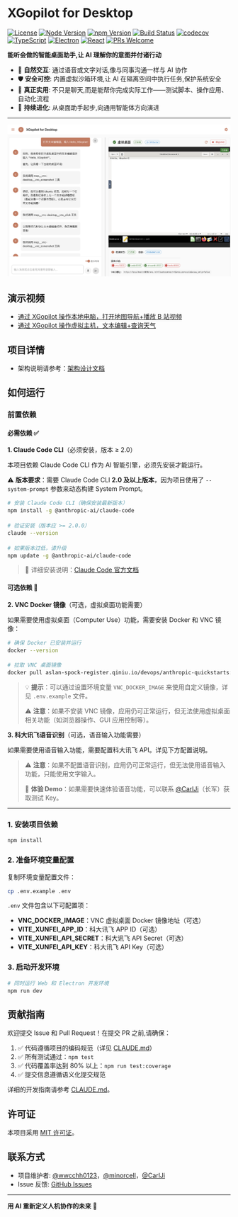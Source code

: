 # XGopilot for Desktop

[![License](https://img.shields.io/badge/license-MIT-blue.svg)](LICENSE)
[![Node Version](https://img.shields.io/badge/node-%3E%3D18.0.0-brightgreen.svg)](https://nodejs.org)
[![npm Version](https://img.shields.io/badge/npm-v0.1.0-orange.svg)](package.json)
[![Build Status](https://img.shields.io/badge/build-passing-success.svg)](https://github.com/CarlJi/hackathonGO/actions)
[![codecov](https://codecov.io/gh/wwcchh0123/hackathonGO/branch/main/graph/badge.svg)](https://codecov.io/gh/wwcchh0123/hackathonGO)
[![TypeScript](https://img.shields.io/badge/TypeScript-5.0-blue.svg)](https://www.typescriptlang.org/)
[![Electron](https://img.shields.io/badge/Electron-30-47848F.svg)](https://www.electronjs.org/)
[![React](https://img.shields.io/badge/React-18-61DAFB.svg)](https://reactjs.org/)
[![PRs Welcome](https://img.shields.io/badge/PRs-welcome-brightgreen.svg)](CONTRIBUTING.md)

**能听会做的智能桌面助手,让 AI 理解你的意图并付诸行动**

- 🎯 **自然交互**: 通过语音或文字对话,像与同事沟通一样与 AI 协作
- 🛡️ **安全可控**: 内置虚拟沙箱环境,让 AI 在隔离空间中执行任务,保护系统安全
- 🚀 **真正实用**: 不只是聊天,而是能帮你完成实际工作——测试脚本、操作应用、自动化流程
- 🔮 **持续进化**: 从桌面助手起步,向通用智能体方向演进

---

![](./assets/intro.png)

## 演示视频

- [通过 XGopilot 操作本地电脑，打开地图导航+播放 B 站视频](https://www.bilibili.com/video/BV1oTszz7EuP)
- [通过 XGopilot 操作虚拟主机，文本编辑+查询天气](https://www.bilibili.com/video/BV1hAskzmECr)

## 项目详情

- 架构说明请参考：[架构设计文档](docs/ARCHITECTURE_DETAILED.md)

## 如何运行

### 前置依赖

#### 必需依赖 ✅

**1. Claude Code CLI**（必须安装，版本 ≥ 2.0）

本项目依赖 Claude Code CLI 作为 AI 智能引擎，必须先安装才能运行。

⚠️ **版本要求**：需要 Claude Code CLI **2.0 及以上版本**，因为项目使用了 `--system-prompt` 参数来动态构建 System Prompt。

```bash
# 安装 Claude Code CLI（确保安装最新版本）
npm install -g @anthropic-ai/claude-code

# 验证安装（版本应 >= 2.0.0）
claude --version

# 如果版本过低，请升级
npm update -g @anthropic-ai/claude-code
```

> 📖 详细安装说明：[Claude Code 官方文档](https://docs.anthropic.com/claude/docs/claude-code)

#### 可选依赖 🔧

**2. VNC Docker 镜像**（可选，虚拟桌面功能需要）

如果需要使用虚拟桌面（Computer Use）功能，需要安装 Docker 和 VNC 镜像：

```bash
# 确保 Docker 已安装并运行
docker --version

# 拉取 VNC 桌面镜像
docker pull aslan-spock-register.qiniu.io/devops/anthropic-quickstarts:computer-use-demo-latest
```

> 💡 **提示**：可以通过设置环境变量 `VNC_DOCKER_IMAGE` 来使用自定义镜像，详见 `.env.example` 文件。
>
> ⚠️ **注意**：如果不安装 VNC 镜像，应用仍可正常运行，但无法使用虚拟桌面相关功能（如浏览器操作、GUI 应用控制等）。

**3. 科大讯飞语音识别**（可选，语音输入功能需要）

如果需要使用语音输入功能，需要配置科大讯飞 API。详见下方配置说明。

> ⚠️ **注意**：如果不配置语音识别，应用仍可正常运行，但无法使用语音输入功能，只能使用文字输入。
>
> 💬 **体验 Demo**：如果需要快速体验语音功能，可以联系 [@CarlJi](https://github.com/CarlJi)（长军）获取测试 Key。

---

### 1. 安装项目依赖

```bash
npm install
```

### 2. 准备环境变量配置

复制环境变量配置文件：

```bash
cp .env.example .env
```

`.env` 文件包含以下可配置项：

- **VNC_DOCKER_IMAGE**：VNC 虚拟桌面 Docker 镜像地址（可选）
- **VITE_XUNFEI_APP_ID**：科大讯飞 APP ID（可选）
- **VITE_XUNFEI_API_SECRET**：科大讯飞 API Secret（可选）
- **VITE_XUNFEI_API_KEY**：科大讯飞 API Key（可选）

### 3. 启动开发环境

```bash
# 同时运行 Web 和 Electron 开发环境
npm run dev

```

## 贡献指南

欢迎提交 Issue 和 Pull Request！在提交 PR 之前,请确保：

1. ✅ 代码遵循项目的编码规范（详见 [CLAUDE.md](CLAUDE.md)）
2. ✅ 所有测试通过：`npm test`
3. ✅ 代码覆盖率达到 80% 以上：`npm run test:coverage`
4. ✅ 提交信息遵循语义化提交规范

详细的开发指南请参考 [CLAUDE.md](CLAUDE.md)。

## 许可证

本项目采用 [MIT 许可证](LICENSE)。

## 联系方式

- 项目维护者: [@wwcchh0123](https://github.com/wwcchh0123)，[@minorcell](https://github.com/minorcell)，[@CarlJi](https://github.com/CarlJi)
- Issue 反馈: [GitHub Issues](https://github.com/wwcchh0123/hackathonGO/issues)

---

**用 AI 重新定义人机协作的未来** 🚀
